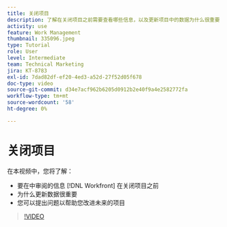 ```yaml
---
title: 关闭项目
description: 了解在关闭项目之前需要查看哪些信息，以及更新项目中的数据为什么很重要 [!DNL  Workfront].
activity: use
feature: Work Management
thumbnail: 335096.jpeg
type: Tutorial
role: User
level: Intermediate
team: Technical Marketing
jira: KT-8783
exl-id: 7dad82df-ef20-4ed3-a52d-27f52d05f678
doc-type: video
source-git-commit: d34e7acf962b6205d0912b2e40f9a4e2582772fa
workflow-type: tm+mt
source-wordcount: '58'
ht-degree: 0%

---
```


# 关闭项目

在本视频中，您将了解：

* 要在中审阅的信息 [!DNL Workfront] 在关闭项目之前
* 为什么更新数据很重要
* 您可以提出问题以帮助您改进未来的项目

>[!VIDEO](https://video.tv.adobe.com/v/335096/?quality=12&learn=on)

<!---
learn more urls:
Update task status
Issue statuses
--->
